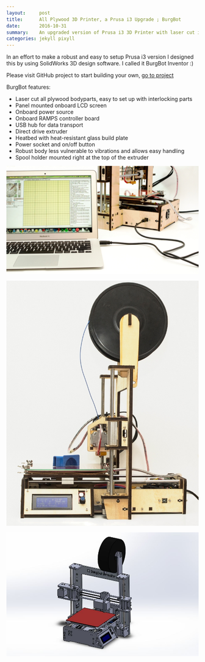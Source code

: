 ```yaml
---
layout:     post
title:      All Plywood 3D Printer, a Prusa i3 Upgrade ; BurgBot
date:       2016-10-31
summary:    An upgraded version of Prusa i3 3D Printer with laser cut interlocking plywood body parts for garage inventors.
categories: jekyll pixyll
---
```


In an effort to make a robust and easy to setup Prusa i3 version I designed this by using SolidWorks 3D design software. I called it BurgBot Inventor :)

Please visit GitHub project to start building your own, [go to project](https://github.com/utkuburgaz/All_Plywood_3d_Printer_BurgBot)

BurgBot features:

* Laser cut all plywood bodyparts, easy to set up with interlocking parts
* Panel mounted onboard LCD screen
* Onboard power source
* Onboard RAMPS controller board
* USB hub for data transport
* Direct drive extruder
* Heatbed with heat-resistant glass build plate
* Power socket and on/off button
* Robust body less vulnerable to vibrations and allows easy handling  
* Spool holder mounted right at the top of the extruder

![All_plywood_3d_printer_0](/images/All_plywood_3d_printer_0.jpg)

![All_plywood_3d_printer_1](/images/All_plywood_3d_printer_1.jpg)

![All_plywood_3d_printer_2](/images/BurgBot_Inventor_v.1.1.jpg)

